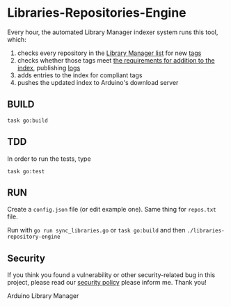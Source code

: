 # Libraries-Repositories-Engine

Every hour, the automated Library Manager indexer system runs this tool, which:

1. checks every repository in the [Library Manager list]() for new [tags]()
1. checks whether those tags meet [the requirements for addition to the index](), publishing [logs]()
1. adds entries to the index for compliant tags
1. pushes the updated index to Arduino's download server

## BUILD

```
task go:build
```

## TDD

In order to run the tests, type

```
task go:test
```

## RUN

Create a `config.json` file (or edit example one). Same thing for `repos.txt` file.

Run with `go run sync_libraries.go` or `task go:build` and then `./libraries-repository-engine`

## Security

If you think you found a vulnerability or other security-related bug in this project, please read our
[security policy](https://github.com/AnuvabSen/Libararies-Repositories-Engines/edit/master/README.md) please inform me.
Thank you!

Arduino Library Manager
